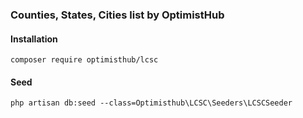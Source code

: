 ### Counties, States, Cities list by OptimistHub

#### Installation
```
composer require optimisthub/lcsc
```

#### Seed
```
php artisan db:seed --class=Optimisthub\LCSC\Seeders\LCSCSeeder

```